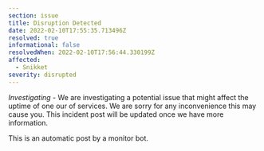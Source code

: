 ```yaml
---
section: issue
title: Disruption Detected
date: 2022-02-10T17:55:35.713496Z
resolved: true
informational: false
resolvedWhen: 2022-02-10T17:56:44.330199Z
affected:
  - Snikket
severity: disrupted
---
```

*Investigating* - We are investigating a potential issue that might affect the uptime of one our of services. We are sorry for any inconvenience this may cause you. This incident post will be updated once we have more information.

This is an automatic post by a monitor bot.
        